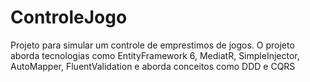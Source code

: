 # ControleJogo
 Projeto para simular um controle de emprestimos de jogos.
 O projeto aborda tecnologias como EntityFramework 6, MediatR, SimpleInjector, AutoMapper, FluentValidation e aborda conceitos como DDD e CQRS
